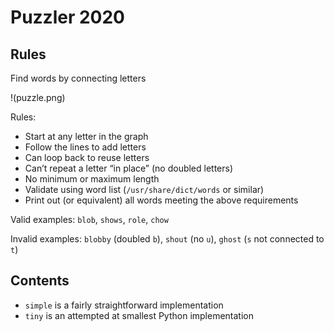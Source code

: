 # Puzzler 2020

## Rules

Find words by connecting letters

!(puzzle.png)

Rules:

 - Start at any letter in the graph
 - Follow the lines to add letters
 - Can loop back to reuse letters
 - Can’t repeat a letter “in place” (no doubled letters)
 - No minimum or maximum length
 - Validate using word list (`/usr/share/dict/words` or similar)
 - Print out (or equivalent) all words meeting the above requirements

Valid examples: `blob`, `shows`, `role`, `chow`

Invalid examples: `blobby` (doubled `b`), `shout` (no `u`), `ghost` (`s` not connected to `t`)

## Contents

 - `simple` is a fairly straightforward implementation
 - `tiny` is an attempted at smallest Python implementation